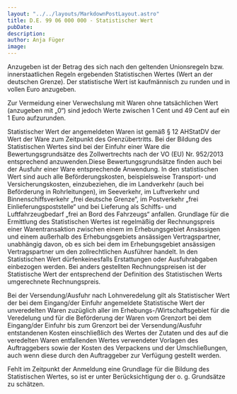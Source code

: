 ```yaml
---
layout: "../../layouts/MarkdownPostLayout.astro"
title: D.E. 99 06 000 000 - Statistischer Wert
pubDate: 
description: 
author: Anja Füger
image: 
---
```


Anzugeben ist der Betrag des sich nach den geltenden Unionsregeln bzw. innerstaatlichen Regeln ergebenden Statistischen Wertes (Wert an der deutschen Grenze). Der statistische Wert ist kaufmännisch zu runden und in vollen Euro anzugeben.

Zur Vermeidung einer Verwechslung mit Waren ohne tatsächlichen Wert (anzugeben mit „0“) sind jedoch Werte zwischen 1 Cent und 49 Cent auf ein 1 Euro aufzurunden.

Statistischer Wert der angemeldeten Waren ist gemäß § 12 AHStatDV der Wert der Ware zum Zeitpunkt des Grenzübertritts. Bei der Bildung des Statistischen Wertes sind bei der Einfuhr einer Ware die Bewertungsgrundsätze des Zollwertrechts nach der VO (EU) Nr. 952/2013 entsprechend anzuwenden.Diese Bewertungsgrundsätze finden auch bei der Ausfuhr einer Ware entsprechende Anwendung. In den statistischen Wert sind auch alle Beförderungskosten, beispielsweise Transport- und Versicherungskosten, einzubeziehen, die im Landverkehr (auch bei Beförderung in Rohrleitungen), im Seeverkehr, im Luftverkehr und Binnenschiffsverkehr „frei deutsche Grenze“, im Postverkehr „frei Einlieferungspoststelle“ und bei Lieferung als Schiffs- und Luftfahrzeugbedarf „frei an Bord des Fahrzeugs“ anfallen. Grundlage für die Ermittlung des Statistischen Wertes ist regelmäßig der Rechnungspreis einer Warentransaktion zwischen einem im Erhebungsgebiet Ansässigen und einem außerhalb des Erhebungsgebiets ansässigen Vertragspartner, unabhängig davon, ob es sich bei dem im Erhebungsgebiet ansässigen Vertragspartner um den zollrechtlichen Ausführer handelt. In den Statistischen Wert dürfenkeinesfalls Erstattungen oder Ausfuhrabgaben einbezogen werden. Bei anders gestellten Rechnungspreisen ist der Statistische Wert der entsprechend der Definition des Statistischen Werts umgerechnete Rechnungspreis.

Bei der Versendung/Ausfuhr nach Lohnveredelung gilt als Statistischer Wert der bei dem Eingang/der Einfuhr angemeldete Statistische Wert der unveredelten Waren zuzüglich aller im Erhebungs-/Wirtschaftsgebiet für die Veredelung und für die Beförderung der Waren vom Grenzort bei dem Eingang/der Einfuhr bis zum Grenzort bei der Versendung/Ausfuhr entstandenen Kosten einschließlich des Wertes der Zutaten und des auf die veredelten Waren entfallenden Wertes verwendeter Vorlagen des Auftraggebers sowie der Kosten des Verpackens und der Umschließungen, auch wenn diese durch den Auftraggeber zur Verfügung gestellt werden.

Fehlt im Zeitpunkt der Anmeldung eine Grundlage für die Bildung des Statistischen Wertes, so ist er unter Berücksichtigung der o. g. Grundsätze zu schätzen.